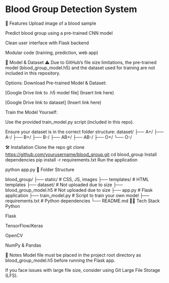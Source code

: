 # Blood Group Detection System


🔧 Features
Upload image of a blood sample

Predict blood group using a pre-trained CNN model

Clean user interface with Flask backend

Modular code (training, prediction, web app)

🧠 Model & Dataset
⚠️ Due to GitHub’s file size limitations, the pre-trained model (blood_group_model.h5) and the dataset used for training are not included in this repository.

Options:
Download Pre-trained Model & Dataset:

[Google Drive link to .h5 model file] (Insert link here)

[Google Drive link to dataset] (Insert link here)

Train the Model Yourself:

Use the provided train_model.py script (included in this repo).

Ensure your dataset is in the correct folder structure:
dataset/
├── A+/
├── A-/
├── B+/
├── B-/
├── AB+/
├── AB-/
├── O+/
└── O-/


🛠️ Installation
Clone the repo
git clone https://github.com/yourusername/blood_group.git
cd blood_group
Install dependencies
pip install -r requirements.txt
Run the application




python app.py
📂 Folder Structure

blood_group/
├── static/              # CSS, JS, images
├── templates/           # HTML templates
├── dataset/             # Not uploaded due to size
├── blood_group_model.h5 # Not uploaded due to size
├── app.py               # Flask application
├── train_model.py       # Script to train your own model
├── requirements.txt     # Python dependencies
└── README.md
👨‍💻 Tech Stack
Python

Flask

TensorFlow/Keras

OpenCV

NumPy & Pandas

📌 Notes
Model file must be placed in the project root directory as blood_group_model.h5 before running the Flask app.

If you face issues with large file size, consider using Git Large File Storage (LFS).


